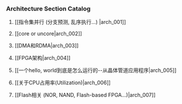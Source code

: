 ### Architecture Section Catalog

1. [[指令集并行 (分支预测, 乱序执行...) |arch_001]]

2. [[core or uncore|arch_002]]

3. [[DMA和RDMA|arch_003]]

4. [[FPGA架构|arch_004]]

5. [[一个hello, world到底是怎么运行的--从晶体管道应用程序|arch_005]]

6. [[关于CPU占用率(Utilization)|arch_006]]

7. [[Flash相关 (NOR, NAND, Flash-based FPGA...)|arch_007]]